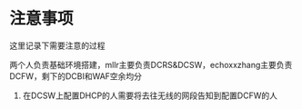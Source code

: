 # 注意事项

这里记录下需要注意的过程

两个人负责基础环境搭建，mllr主要负责DCRS&DCSW，echoxxzhang主要负责DCFW，剩下的DCBI和WAF空余均分

1. 在DCSW上配置DHCP的人需要将去往无线的网段告知到配置DCFW的人